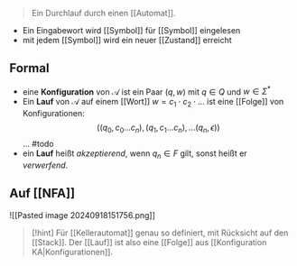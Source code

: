 > Ein Durchlauf durch einen [[Automat]].

- Ein Eingabewort wird [[Symbol]] für [[Symbol]] eingelesen
- mit jedem [[Symbol]] wird ein neuer [[Zustand]] erreicht

## Formal
- eine **Konfiguration** von $\mathcal{A}$ ist ein Paar $(q, w)$ mit $q \in Q$ und $w \in \Sigma^{*}$
- Ein **Lauf** von $\mathcal{A}$ auf einem [[Wort]] $w = c_{1}\cdot c_{2}\cdot ...$ ist eine [[Folge]] von Konfigurationen:
$$((q_{0}, c_{0}...c_{n}),(q_{1}, c_{1}...c_{n}), ...(q_{n}, \epsilon))$$
... #todo
- ein **Lauf** heißt _akzeptierend_, wenn $q_{n} \in F$ gilt, sonst heißt er _verwerfend_.

## Auf [[NFA]]
![[Pasted image 20240918151756.png]]

> [!hint] Für [[Kellerautomat]] genau so definiert, mit Rücksicht auf den [[Stack]].
> Der [[Lauf]] ist also eine [[Folge]] aus [[Konfiguration KA|Konfigurationen]].

